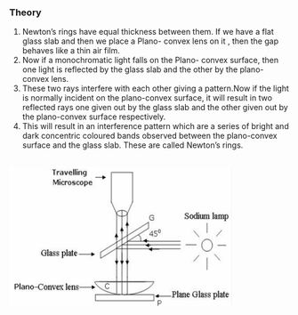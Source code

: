 ### Theory
1. Newton’s rings have equal thickness between them. If we have a flat glass slab and then we place a Plano- convex lens on it , then the gap behaves like a thin air film.<br>
2. Now if a monochromatic light falls on the Plano- convex surface, then one light is reflected by the glass slab and the other by the plano-convex lens.
3. These two rays interfere with each other giving a pattern.Now if the light is normally incident on the plano-convex surface, it will result in two reflected rays one given out by the glass slab and the other given out by the plano-convex surface respectively.
4. This will result in an interference pattern which are a series of bright and dark concentric coloured bands observed between the plano-convex surface and the glass slab. These are called Newton’s rings.
<br><br>
<img src="images/Setup.png" width="400" hight="450">
